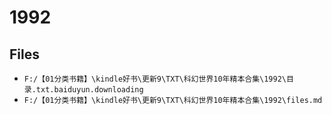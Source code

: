 # 1992

## Files

- `F:/【01分类书籍】\kindle好书\更新9\TXT\科幻世界10年精本合集\1992\目录.txt.baiduyun.downloading`
- `F:/【01分类书籍】\kindle好书\更新9\TXT\科幻世界10年精本合集\1992\files.md`
